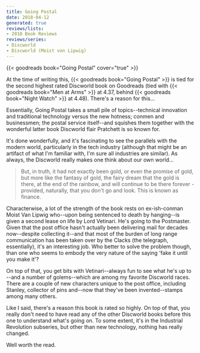 ```yaml
---
title: Going Postal
date: 2018-04-12
generated: true
reviews/lists:
- 2018 Book Reviews
reviews/series:
- Discworld
- Discworld (Moist von Lipwig)
---
```

{{< goodreads book="Going Postal" cover="true" >}}

At the time of writing this, {{< goodreads book="Going Postal" >}} is tied for the second highest rated Discworld book on Goodreads (tied with {{< goodreads book="Men at Arms" >}} at 4.37, behind {{< goodreads book="Night Watch" >}} at 4.48). There's a reason for this...  

Essentially, Going Postal takes a small pile of topics--technical innovation and traditional technology versus the new hotness; conmen and businessmen; the postal service itself--and squishes them together with the wonderful latter book Discworld flair Pratchett is so known for.  

<!--more-->

It's done wonderfully, and it's fascinating to see the parallels with the modern world, particularly in the tech industry (although that might be an artifact of what I'm familiar with, I'm sure all industries are similar). As always, the Discworld really makes one think about our own world...  

> But, in truth, it had not exactly been gold, or even the promise of gold, but more like the fantasy of gold, the fairy dream that the gold is there, at the end of the rainbow, and will continue to be there forever - provided, naturally, that you don't go and look. This is known as finance.

Characterwise, a lot of the strength of the book rests on ex-ish-conman Moist Van Lipwig who--upon being sentenced to death by hanging--is given a second lease on life by Lord Vetinari. He's going to the Postmaster. Given that the post office hasn't actually been delivering mail for decades now--despite collecting it--and that most of the burden of long range communication has been taken over by the Clacks (the telegraph, essentially), it's an interesting job. Who better to solve the problem though, than one who seems to embody the very nature of the saying 'fake it until you make it'?  

On top of that, you get bits with Vetinari--always fun to see what he's up to --and a number of golems--which are among my favorite Discworld races. There are a couple of new characters unique to the post office, including Stanley, collector of pins and--now that they've been invented--stamps among many others.  

Like I said, there's a reason this book is rated so highly. On top of that, you really don't need to have read any of the other Discworld books before this one to understand what's going on. To some extent, it's in the Industrial Revolution subseries, but other than new technology, nothing has really changed.  

Well worth the read.  


